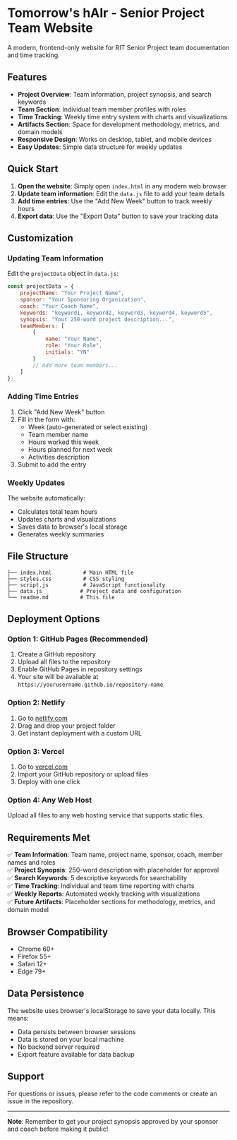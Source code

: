 # Tomorrow's hAIr - Senior Project Team Website

A modern, frontend-only website for RIT Senior Project team documentation and time tracking.

## Features

- **Project Overview**: Team information, project synopsis, and search keywords
- **Team Section**: Individual team member profiles with roles
- **Time Tracking**: Weekly time entry system with charts and visualizations
- **Artifacts Section**: Space for development methodology, metrics, and domain models
- **Responsive Design**: Works on desktop, tablet, and mobile devices
- **Easy Updates**: Simple data structure for weekly updates

## Quick Start

1. **Open the website**: Simply open `index.html` in any modern web browser
2. **Update team information**: Edit the `data.js` file to add your team details
3. **Add time entries**: Use the "Add New Week" button to track weekly hours
4. **Export data**: Use the "Export Data" button to save your tracking data

## Customization

### Updating Team Information

Edit the `projectData` object in `data.js`:

```javascript
const projectData = {
    projectName: "Your Project Name",
    sponsor: "Your Sponsoring Organization",
    coach: "Your Coach Name",
    keywords: "keyword1, keyword2, keyword3, keyword4, keyword5",
    synopsis: "Your 250-word project description...",
    teamMembers: [
        {
            name: "Your Name",
            role: "Your Role",
            initials: "YN"
        }
        // Add more team members...
    ]
};
```

### Adding Time Entries

1. Click "Add New Week" button
2. Fill in the form with:
   - Week (auto-generated or select existing)
   - Team member name
   - Hours worked this week
   - Hours planned for next week
   - Activities description
3. Submit to add the entry

### Weekly Updates

The website automatically:
- Calculates total team hours
- Updates charts and visualizations
- Saves data to browser's local storage
- Generates weekly summaries

## File Structure

```
├── index.html          # Main HTML file
├── styles.css          # CSS styling
├── script.js           # JavaScript functionality
├── data.js            # Project data and configuration
└── readme.md          # This file
```

## Deployment Options

### Option 1: GitHub Pages (Recommended)
1. Create a GitHub repository
2. Upload all files to the repository
3. Enable GitHub Pages in repository settings
4. Your site will be available at `https://yourusername.github.io/repository-name`

### Option 2: Netlify
1. Go to [netlify.com](https://netlify.com)
2. Drag and drop your project folder
3. Get instant deployment with a custom URL

### Option 3: Vercel
1. Go to [vercel.com](https://vercel.com)
2. Import your GitHub repository or upload files
3. Deploy with one click

### Option 4: Any Web Host
Upload all files to any web hosting service that supports static files.

## Requirements Met

✅ **Team Information**: Team name, project name, sponsor, coach, member names and roles  
✅ **Project Synopsis**: 250-word description with placeholder for approval  
✅ **Search Keywords**: 5 descriptive keywords for searchability  
✅ **Time Tracking**: Individual and team time reporting with charts  
✅ **Weekly Reports**: Automated weekly tracking with visualizations  
✅ **Future Artifacts**: Placeholder sections for methodology, metrics, and domain model  

## Browser Compatibility

- Chrome 60+
- Firefox 55+
- Safari 12+
- Edge 79+

## Data Persistence

The website uses browser's localStorage to save your data locally. This means:
- Data persists between browser sessions
- Data is stored on your local machine
- No backend server required
- Export feature available for data backup

## Support

For questions or issues, please refer to the code comments or create an issue in the repository.

---

**Note**: Remember to get your project synopsis approved by your sponsor and coach before making it public!

